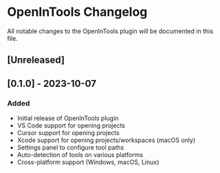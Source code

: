 # OpenInTools Changelog

All notable changes to the OpenInTools plugin will be documented in this file.

## [Unreleased]

## [0.1.0] - 2023-10-07

### Added
- Initial release of OpenInTools plugin
- VS Code support for opening projects
- Cursor support for opening projects
- Xcode support for opening projects/workspaces (macOS only)
- Settings panel to configure tool paths
- Auto-detection of tools on various platforms
- Cross-platform support (Windows, macOS, Linux) 
